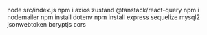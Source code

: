 node src/index.js
npm i axios zustand @tanstack/react-query
npm i nodemailer
npm install dotenv
npm install express sequelize mysql2 jsonwebtoken bcryptjs cors